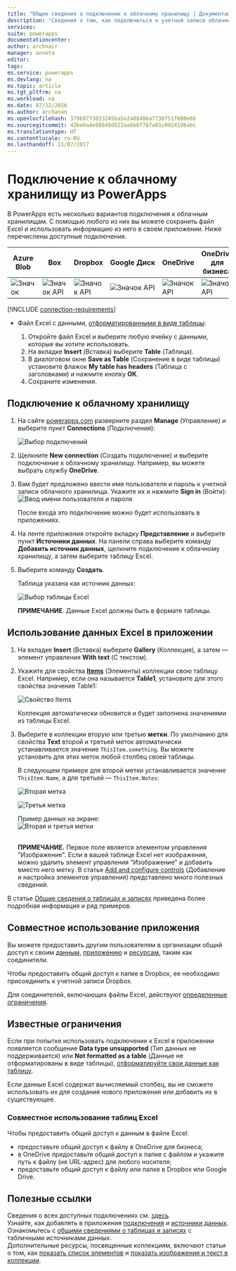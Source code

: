 ```yaml
---
title: "Общие сведения о подключении к облачному хранилищу | Документация Майкрософт"
description: "Сведения о том, как подключиться к учетной записи облачного хранилища и отобразить в приложении данные Excel"
services: 
suite: powerapps
documentationcenter: 
author: archnair
manager: anneta
editor: 
tags: 
ms.service: powerapps
ms.devlang: na
ms.topic: article
ms.tgt_pltfrm: na
ms.workload: na
ms.date: 07/12/2016
ms.author: archanan
ms.openlocfilehash: 379b9773033245ba5e2a88486a7738f51f000e6b
ms.sourcegitcommit: 43be6a4e08849d522aabb6f767a81c092419babc
ms.translationtype: HT
ms.contentlocale: ru-RU
ms.lasthandoff: 11/07/2017
---
```

# <a name="connect-to-cloud-storage-from-powerapps"></a>Подключение к облачному хранилищу из PowerApps
В PowerApps есть несколько вариантов подключения к облачным хранилищам. С помощью любого из них вы можете сохранить файл Excel и использовать информацию из него в своем приложении. Ниже перечислены доступные подключения.  

| **Azure Blob** | **Box** | **Dropbox** | **Google Диск** | **OneDrive** | **OneDrive<br>для бизнеса** |
| --- | --- | --- | --- | --- | --- |
| ![Значок](./media/cloud-storage-blob-connections/blobicon.png) |![Значок API][boxicon] |![Значок API][dropboxicon] |![Значок API][googledriveicon] |![Значок API][onedriveicon] |![Значок API][onedriveforbusinessicon] |

[!INCLUDE [connection-requirements](../../includes/connection-requirements.md)]

* Файл Excel с данными, [отформатированными в виде таблицы](https://support.office.com/en-us/article/Create-an-Excel-table-in-a-worksheet-E81AA349-B006-4F8A-9806-5AF9DF0AC664):
  
  1. Откройте файл Excel и выберите любую ячейку с данными, которые вы хотите использовать.
  2. На вкладке **Insert** (Вставка) выберите **Table** (Таблица).
  3. В диалоговом окне **Save as Table** (Сохранение в виде таблицы) установите флажок **My table has headers** (Таблица с заголовками) и нажмите кнопку **ОК**.
  4. Сохраните изменения.

## <a name="connect-to-the-cloud-storage-connection"></a>Подключение к облачному хранилищу
1. На сайте [powerapps.com](https://web.powerapps.com) разверните раздел **Manage** (Управление) и выберите пункт **Connections** (Подключения):  
   
    ![Выбор подключений](./media/cloud-storage-blob-connections/connections.png)
2. Щелкните **New connection** (Создать подключение) и выберите подключение к облачному хранилищу. Например, вы можете выбрать службу **OneDrive**.
3. Вам будет предложено ввести имя пользователя и пароль к учетной записи облачного хранилища. Укажите их и нажмите **Sign in** (Войти):  
    ![Ввод имени пользователя и пароля](./media/cloud-storage-blob-connections/signin.png)
   
    После входа это подключение можно будет использовать в приложениях.
4. На ленте приложения откройте вкладку **Представление** и выберите пункт **Источники данных**. На панели справа выберите команду **Добавить источник данных**, щелкните подключение к облачному хранилищу, а затем выберите таблицу Excel.
5. Выберите команду **Создать**.
   
    Таблица указана как источник данных:
   
    ![Выбор таблицы Excel](./media/cloud-storage-blob-connections/selecttable.png)
   
    **ПРИМЕЧАНИЕ**. Данные Excel должны быть в формате таблицы.

## <a name="using-the-excel-data-in-your-app"></a>Использование данных Excel в приложении
1. На вкладке **Insert** (Вставка) выберите **Gallery** (Коллекция), а затем — элемент управления **With text** (С текстом).
2. Укажите для свойства **[Items](../controls/properties-core.md)** (Элементы) коллекции свою таблицу Excel. Например, если она называется **Table1**, установите для этого свойства значение Table1:  
   
    ![Свойство Items](./media/cloud-storage-blob-connections/itemsproperty.png)  
   
    Коллекция автоматически обновится и будет заполнена значениями из таблицы Excel.
3. Выберите в коллекции вторую или третью **метки**. По умолчанию для свойства **Text** второй и третьей меток автоматически устанавливается значение `ThisItem.something`. Вы можете установить для этих меток любой столбец своей таблицы.
   
    В следующем примере для второй метки устанавливается значение `ThisItem.Name`, а для третьей — `ThisItem.Notes`:  
   
    ![Вторая метка](./media/cloud-storage-blob-connections/items-secondtextbox.png)  
   
    ![Третья метка](./media/cloud-storage-blob-connections/items-thirdtextbox.png)  
   
    Пример данных на экране:  
    ![Вторая и третья метки](./media/cloud-storage-blob-connections/secondthirdtextboxes.png)
   
    <br/>**ПРИМЕЧАНИЕ.** Первое поле является элементом управления "Изображение". Если в вашей таблице Excel нет изображения, можно удалить элемент управления "Изображение" и добавить вместо него метку. В статье [Add and configure controls](../add-configure-controls.md) (Добавление и настройка элементов управления) представлено много полезных сведений.

В статье [Общие сведения о таблицах и записях](../working-with-tables.md) приведена более подробная информация и ряд примеров.  

## <a name="sharing-your-app"></a>Совместное использование приложения
Вы можете предоставить другим пользователям в организации общий доступ к своим [данным](../share-app-data.md), [приложению](../share-app.md) и [ресурсам](../share-app-resources.md), таким как соединители.

Чтобы предоставить общий доступ к папке в Dropbox, ее необходимо присоединить к учетной записи Dropbox.

Для соединителей, включающих файлы Excel, действуют [определенные ограничения](#sharing-excel-tables).

## <a name="known-limitations"></a>Известные ограничения
Если при попытке использовать подключение к Excel в приложении появляется сообщение **Data type unsupported** (Тип данных не поддерживается) или **Not formatted as a table** (Данные не отформатированы в виде таблицы), [отформатируйте свои данные как таблицу](https://support.office.com/en-us/article/Create-an-Excel-table-in-a-worksheet-E81AA349-B006-4F8A-9806-5AF9DF0AC664).

Если данные Excel содержат вычисляемый столбец, вы не сможете использовать их для создания нового приложения или добавить их в существующее.

### <a name="sharing-excel-tables"></a>Совместное использование таблиц Excel
Чтобы предоставить общий доступ к данным в файле Excel:

* предоставьте общий доступ к файлу в OneDrive для бизнеса;
* в OneDrive предоставьте общий доступ к папке с файлом и укажите путь к файлу (не URL-адрес) для любого носителя;
* предоставьте общий доступ к файлу или папке в Dropbox или Google Drive.

## <a name="helpful-links"></a>Полезные ссылки
Сведения о всех доступных подключениях см. [здесь](../connections-list.md).  
Узнайте, как добавлять в приложения [подключения](../add-manage-connections.md) и [источники данных](../add-data-connection.md).  
Ознакомьтесь с [общими сведениями о таблицах и записях](../working-with-tables.md) с табличными источниками данных.  
Дополнительные ресурсы, посвященные коллекциям, включают статьи о том, как [показать список элементов](../add-gallery.md) и [показать изображения и текст в коллекции](../show-images-text-gallery-sort-filter.md).

<!--Icon references-->
[boxicon]: ./media/cloud-storage-blob-connections/boxicon.png
[dropboxicon]: ./media/cloud-storage-blob-connections/dropboxicon.png
[googledriveicon]: ./media/cloud-storage-blob-connections/googledriveicon.png
[onedriveicon]: ./media/cloud-storage-blob-connections/onedriveicon.png
[onedriveforbusinessicon]: ./media/cloud-storage-blob-connections/onedriveforbusinessicon.png
